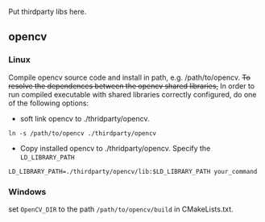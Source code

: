 Put thirdparty libs here.

## opencv
### Linux

Compile opencv source code and install in path, e.g. /path/to/opencv. ~~To resolve the dependences between the opencv shared libraries,~~ In order to run compiled executable with shared libraries correctly configured, do one of the following options:

- soft link opencv to ./thridparty/opencv.
```shell
ln -s /path/to/opencv ./thirdparty/opencv
```

- Copy installed opencv to ./thridparty/opencv. Specify the `LD_LIBRARY_PATH`
```shell
LD_LIBRARY_PATH=./thirdparty/opencv/lib:$LD_LIBRARY_PATH your_command
```

### Windows
set `OpenCV_DIR` to the path `/path/to/opencv/build` in CMakeLists.txt.

